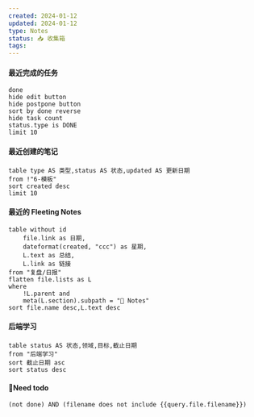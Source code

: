 ```yaml
---
created: 2024-01-12
updated: 2024-01-12
type: Notes
status: 📥 收集箱
tags:
---
```

#### 最近完成的任务
```tasks
done
hide edit button
hide postpone button
sort by done reverse
hide task count
status.type is DONE
limit 10
```
#### 最近创建的笔记
```dataview
table type AS 类型,status AS 状态,updated AS 更新日期
from !"6-模板"
sort created desc
limit 10
```

#### 最近的 Fleeting Notes
```dataview
table without id 
	file.link as 日期,
	dateformat(created, "ccc") as 星期, 
	L.text as 总结, 
	L.link as 链接
from "复盘/日报"
flatten file.lists as L
where
	!L.parent and
	meta(L.section).subpath = "📑 Notes"
sort file.name desc,L.text desc
```
#### 后端学习
```dataview
table status AS 状态,领域,目标,截止日期
from "后端学习"
sort 截止日期 asc
sort status desc
```
#### 🍕Need todo

```tasks
(not done) AND (filename does not include {{query.file.filename}}) 
```